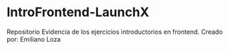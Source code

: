# IntroFrontend-LaunchX
Repositorio Evidencia de los ejercicios introductorios en frontend.
Creado por: Emiliano Loza
